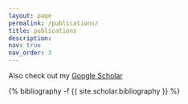```yaml
---
layout: page
permalink: /publications/
title: publications
description: 
nav: true
nav_order: 3
---
```

Also check out my [Google Scholar](https://scholar.google.com/citations?user=SIgYus9q4TIC&hl=en&oi=ao)

<!-- _pages/publications.md -->
<div class="publications">

{% bibliography -f {{ site.scholar.bibliography }} %}

</div>
